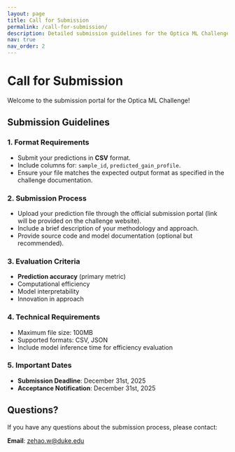 ```yaml
---
layout: page
title: Call for Submission
permalink: /call-for-submission/
description: Detailed submission guidelines for the Optica ML Challenge.
nav: true
nav_order: 2
---
```


# Call for Submission

Welcome to the submission portal for the Optica ML Challenge!

## Submission Guidelines

### 1. Format Requirements
- Submit your predictions in **CSV** format.
- Include columns for: `sample_id`, `predicted_gain_profile`.
- Ensure your file matches the expected output format as specified in the challenge documentation.

### 2. Submission Process
- Upload your prediction file through the official submission portal (link will be provided on the challenge website).
- Include a brief description of your methodology and approach.
- Provide source code and model documentation (optional but recommended).

### 3. Evaluation Criteria
- **Prediction accuracy** (primary metric)
- Computational efficiency
- Model interpretability
- Innovation in approach

### 4. Technical Requirements
- Maximum file size: 100MB
- Supported formats: CSV, JSON
- Include model inference time for efficiency evaluation

### 5. Important Dates
- **Submission Deadline**: December 31st, 2025
- **Acceptance Notification**: December 31st, 2025

## Questions?
If you have any questions about the submission process, please contact:

**Email**: [zehao.w@duke.edu](mailto:zehao.w@duke.edu) 